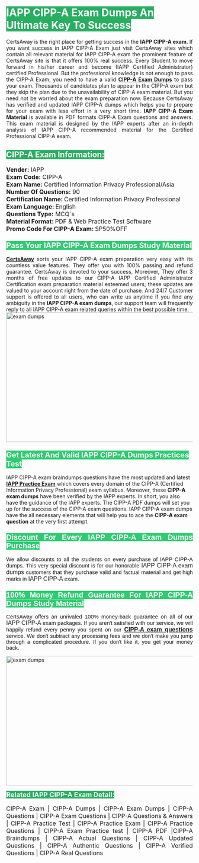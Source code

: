 <h1><span style="color:#ffffff"><strong><span style="background-color:#27ae60">IAPP CIPP-A Exam Dumps An Ultimate Key To Success</span></strong></span></h1> <div style="text-align:justify">CertsAway is the right place for getting success in the <strong>IAPP CIPP-A exam</strong>. If you want success in IAPP CIPP-A Exam just visit CertsAway sites which contain all relevant material for IAPP CIPP-A exam the prominent feature of CertsAway site is that it offers 100% real success. Every Student to move forward in his/her career and become (IAPP Certified Administrator) certified Professional. But the professional knowledge is not enough to pass the CIPP-A Exam, you need to have a valid <a href="https://www.certsaway.com/iapp/cipp-a-exam-dumps"><strong>CIPP-A Exam Dumps</strong></a> to pass your exam. Thousands of candidates plan to appear in the CIPP-A exam but they skip the plan due to the unavailability of CIPP-A exam material. But you need not be worried about the exam preparation now. Because CertsAway has verified and updated IAPP CIPP-A dumps which helps you to prepare for your exam with less effort in a very short time. <strong>IAPP CIPP-A Exam Material</strong> is available in PDF formats CIPP-A Exam questions and answers. This exam material is designed by the IAPP experts after an in-depth analysis of IAPP CIPP-A recommended material for the Certified Professional CIPP-A exam.</div> <h2 style="text-align:justify"><span style="color:#ffffff"><span style="background-color:#27ae60">CIPP-A Exam Information:</span></span></h2> <p><span style="font-size:16px"><strong>Vender:</strong> IAPP<br /> <strong>Exam Code:</strong> CIPP-A<br /> <strong>Exam Name:</strong> Certified Information Privacy Professional/Asia<br /> <strong>Number Of Questions:</strong> 90<br /> <strong>Certification Name: </strong>Certified Information Privacy Professional<br /> <strong>Exam Language: </strong>English<br /> <strong>Questions Type:</strong> MCQ`s<br /> <strong>Material Format: </strong>PDF & Web Practice Test Software<br /> <strong>Promo Code For CIPP-A Exam: </strong>SP50%OFF</span></p> <h3><span style="font-size:20px"><span style="color:#ffffff"><strong><span style="background-color:#2ecc71">Pass Your IAPP CIPP-A Exam Dumps Study Material</span></strong></span></span></h3> <div style="text-align:justify"><a href=" https://www.certsaway.com/"><strong>CertsAway</strong></a> sorts your IAPP CIPP-A exam preparation very easy with its countless value features. They offer you with 100% passing and refund guarantee. CertsAway is devoted to your success, Moreover, They offer 3 months of free updates to our CIPP-A IAPP Certified Administrator Certification exam preparation material esteemed users; these updates are valued to your account right from the date of purchase. And 24/7 Customer support is offered to all users, who can write us anytime if you find any ambiguity in the <strong>IAPP CIPP-A exam dumps</strong>, our support team will frequently reply to all IAPP CIPP-A exam related queries within the best possible time.</div> <div style="text-align:justify"> </div> <div style="text-align:justify"><a href="https://www.certsaway.com/iapp/cipp-a-exam-dumps" rel="no-follow"><img alt="exam dumps" src="https://www.certcollections.com/uploads/content/certsaway.png" style="height:350px; width:750px" /></a></div> <h3><span style="font-size:20px"><span style="color:#ffffff"><strong><span style="background-color:#2ecc71">Get Latest And Valid IAPP CIPP-A Dumps Practices Test</span></strong></span></span></h3> <p>IAPP CIPP-A exam braindumps questions have the most updated and latest <a href="https://www.certsaway.com/iapp-questions"><strong>IAPP Practice Exam</strong></a> which covers every domain of the CIPP-A (Certified Information Privacy Professional) exam syllabus. Moreover, these <strong>CIPP-A exam dumps</strong> have been verified by the IAPP experts. In short, you also have the guidance of the IAPP experts. The CIPP-A PDF dumps will set you up for the success of the CIPP-A exam questions. IAPP CIPP-A exam dumps have the all necessary elements that will help you to ace the <strong>CIPP-A exam question</strong> at the very first attempt.</p> <h3 style="text-align:justify"><span style="font-size:20px"><span style="color:#ffffff"><strong><span style="font-family:Calibri,sans-serif"><span style="background-color:#2ecc71">Discount For Every </span><span style="background-color:#2ecc71">IAPP CIPP-A Exam</span><span style="background-color:#2ecc71"> Dumps Purchase</span></span></strong></span></span></h3> <div style="text-align:justify"> <p><span style="font-size:11pt"><span style="font-family:Calibri,sans-serif">We allow discounts to all the students on every purchase of IAPP CIPP-A dumps. This very special discount is for our honorable <span style="font-size:12.0pt"><span style="background-color:white">IAPP CIPP-A exam dumps </span></span>customers that they purchase valid and factual material and get high marks in <span style="font-size:12.0pt"><span style="background-color:white">IAPP CIPP-A </span></span>exam. </span></span></p> <h3><span style="font-size:20px"><span style="color:#ffffff"><strong><span style="font-family:Calibri,sans-serif"><span style="background-color:#2ecc71">100% Money Refund Guarantee For </span><span style="background-color:#2ecc71">IAPP CIPP-A Dumps Study Material</span></span></strong></span></span></h3> <p><span style="font-size:11pt"><span style="font-family:Calibri,sans-serif">CertsAway offers an unrivaled 100% money-back guarantee on all of our <span style="font-size:12.0pt"><span style="background-color:white">IAPP CIPP-A </span></span>exam packages. If you aren't satisfied with our service, we will happily refund every penny you spent on our <span style="font-size:12.0pt"><span style="background-color:white"><a href="https://www.certsaway.com/iapp/cipp-a-exam-dumps"><strong>CIPP-A exam questions</strong></a> </span></span>service. We don't subtract any processing fees and we don't make you jump through a complicated procedure. If you don't like it, you get your money back.</span></span></p> <p><a href="https://www.certsaway.com/iapp/cipp-a-exam-dumps" rel="no-follow"><img alt="exam dumps" src="https://www.certcollections.com/uploads/content/certsaway_(2)2.png" style="height:350px; width:750px" /></a></p> <p><span style="color:#ffffff"><strong><span style="font-size:18px"><span style="background-color:#27ae60">Related IAPP CIPP-A Exam Detail:</span></span></strong></span><br /> <br /> <span style="font-size:16px">CIPP-A Exam | CIPP-A Dumps | CIPP-A Exam Dumps | CIPP-A Questions | CIPP-A Exam Questions | CIPP-A Questions & Answers | CIPP-A Practice Test | CIPP-A Practice Exam | CIPP-A Practice Questions | CIPP-A Exam Practice test | CIPP-A PDF |CIPP-A Braindumps | CIPP-A Actual Questions | CIPP-A Updated Questions | CIPP-A Authentic Questions | CIPP-A Verified Questions | CIPP-A Real Questions</span></p> </div>
